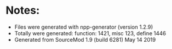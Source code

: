 # Notes:
 - Files were generated with npp-generator (version 1.2.9)  
 - Totally were generated: function: 1421, misc 123, define 1446
 - Generated from SourceMod 1.9 (build 6281) May 14 2019
